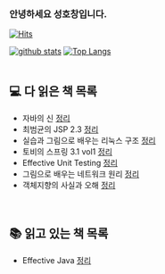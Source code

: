 ### 안녕하세요 성호창입니다.
[![Hits](https://hits.seeyoufarm.com/api/count/incr/badge.svg?url=https%3A%2F%2Fgithub.com%2FHoChangSUNG)](https://hits.seeyoufarm.com)
<!--
**HoChangSUNG/HoChangSUNG** is a ✨ _special_ ✨ repository because its `README.md` (this file) appears on your GitHub profile.

Here are some ideas to get you started:

- 🔭 I’m currently working on ...
- 🌱 I’m currently learning ...
- 👯 I’m looking to collaborate on ...
- 🤔 I’m looking for help with ...
- 💬 Ask me about ...
- 📫 How to reach me: ...
- 😄 Pronouns: ...
- ⚡ Fun fact: ...
-->


[![github stats](https://github-readme-stats.vercel.app/api?username=HoChangSUNG&show_icons=true&hide_border=true)](https://github.com/HoChangSUNG)
[![Top Langs](https://github-readme-stats.vercel.app/api/top-langs/?username=HoChangSUNG&layout=compact)](https://github.com/HoChangSUNG)
<br>
<br>

## 💻 다 읽은 책 목록
- 자바의 신 [정리](https://github.com/gusals00/mentoring/tree/main/%EA%B3%B5%EB%B6%80%ED%95%9C%EA%B2%83/%ED%98%B8%EC%B0%BD/%EC%9E%90%EB%B0%94%EC%9D%98%20%EC%8B%A0)
- 최범균의 JSP 2.3 [정리](https://github.com/gusals00/mentoring/tree/main/%EA%B3%B5%EB%B6%80%ED%95%9C%EA%B2%83/%ED%98%B8%EC%B0%BD/%EC%B5%9C%EB%B2%94%EA%B7%A0%EC%9D%98%20JSP%202.3)
- 실습과 그림으로 배우는 리눅스 구조 [정리](https://github.com/gusals00/mentoring/tree/main/%EA%B3%B5%EB%B6%80%ED%95%9C%EA%B2%83/%ED%98%B8%EC%B0%BD/%EC%8B%A4%EC%8A%B5%EA%B3%BC%20%EA%B7%B8%EB%A6%BC%EC%9C%BC%EB%A1%9C%20%EB%B0%B0%EC%9A%B0%EB%8A%94%20%EB%A6%AC%EB%88%85%EC%8A%A4%20%EA%B5%AC%EC%A1%B0)
- 토비의 스프링 3.1 vol1 [정리](https://github.com/gusals00/mentoring/tree/main/%EA%B3%B5%EB%B6%80%ED%95%9C%EA%B2%83/%ED%98%B8%EC%B0%BD/%ED%86%A0%EB%B9%84%EC%9D%98%20%EC%8A%A4%ED%94%84%EB%A7%813.1%20vol1)
- Effective Unit Testing [정리](https://github.com/gusals00/mentoring/tree/main/%EA%B3%B5%EB%B6%80%ED%95%9C%EA%B2%83/%ED%98%B8%EC%B0%BD/Effective%20Unit%20Testing)
- 그림으로 배우는 네트워크 원리 [정리](https://github.com/HoChangSUNG/mentoring/tree/main/%EA%B3%B5%EB%B6%80%ED%95%9C%EA%B2%83/%ED%98%B8%EC%B0%BD/%EA%B7%B8%EB%A6%BC%EC%9C%BC%EB%A1%9C%20%EB%B0%B0%EC%9A%B0%EB%8A%94%20%EB%84%A4%ED%8A%B8%EC%9B%8C%ED%81%AC%20%EC%9B%90%EB%A6%AC)
- 객체지향의 사실과 오해 [정리](https://github.com/gusals00/mentoring/tree/main/%EA%B3%B5%EB%B6%80%ED%95%9C%EA%B2%83/%ED%98%B8%EC%B0%BD/%EA%B0%9D%EC%B2%B4%EC%A7%80%ED%96%A5%EC%9D%98%20%EC%82%AC%EC%8B%A4%EA%B3%BC%20%EC%98%A4%ED%95%B4)


<br>

## 📚 읽고 있는 책 목록
- Effective Java [정리](https://github.com/gusals00/mentoring/tree/main/%EA%B3%B5%EB%B6%80%ED%95%9C%EA%B2%83/%ED%98%B8%EC%B0%BD/Effective%20Java)
